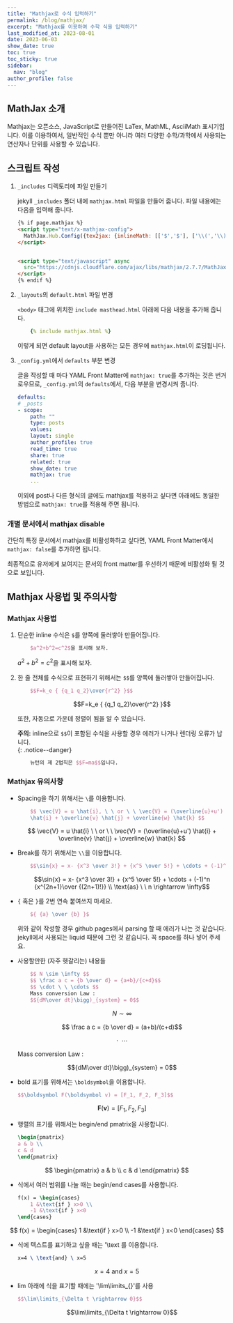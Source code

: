 ```yaml
---
title: "Mathjax로 수식 입력하기"
permalink: /blog/mathjax/
excerpt: "Mathjax를 이용하여 수학 식을 입력하기"
last_modified_at: 2023-08-01
date: 2023-06-03
show_date: true
toc: true
toc_sticky: true
sidebar:
  nav: "blog"
author_profile: false
---
```


## MathJax 소개

Mathjax는 오픈소스, JavaScript로 만들어진 LaTex, MathML, AsciiMath 표시기입니다. 이를 이용하여서, 일반적인 수식 뿐만 아니라 여러 다양한 수학/과학에서 사용되는 연산자나 단위를 사용할 수 있습니다. 

## 스크립트 작성

1. `_includes` 디렉토리에 파일 만들기

    jekyll `_includes` 폴더 내에 `mathjax.html` 파일을 만들어 줍니다.
    파일 내용에는 다음을 입력해 줍니다.
    
    ```html
    {% if page.mathjax %}
    <script type="text/x-mathjax-config">
      MathJax.Hub.Config({tex2jax: {inlineMath: [['$','$'], ['\\(','\\)']]}});
    </script>


    <script type="text/javascript" async
      src="https://cdnjs.cloudflare.com/ajax/libs/mathjax/2.7.7/MathJax.js?config=TeX-MML-AM_CHTML">
    </script>
    {% endif %}
    ```

2. `_layouts`의 `default.html` 파일 변경

	`<body>` 태그에 위치한 `include masthead.html` 아래에 다음 내용을 추가해 줍니다.

	```yaml
		{% include mathjax.html %}
	```

	이렇게 되면 default layout을 사용하는 모든 경우에 `mathjax.html`이 로딩됩니다.

  

3. `_config.yml`에서 `defaults` 부분 변경

	글을 작성할 때 마다 YAML Front Matter에 `mathjax: true`를 추가하는 것은 번거로우므로,
	`_config.yml`의 `defaults`에서, 다음 부분을 변경시켜 줍니다.

	```yaml
	defaults:
	# _posts
	- scope:
		path: ""
		type: posts
		values:
		layout: single
		author_profile: true
		read_time: true
		share: true
		related: true
		show_date: true
		mathjax: true
		...
	```

	이외에 post나 다른 형식의 글에도 mathjax를 적용하고 싶다면 아래에도 동일한 방법으로 `mathjax: true`를 적용해 주면 됩니다.

### 개별 문서에서 mathjax disable

간단히 특정 문서에서 mathjax를 비활성화하고 싶다면, YAML Front Matter에서 `mathjax: false`를 추가하면 됩니다.

최종적으로 유저에게 보여지는 문서의 front matter를 우선하기 때문에 비활성화 될 것으로 보입니다.

## Mathjax 사용법 및 주의사항

### Mathjax 사용법

1. 단순한 inline 수식은 `$`를 양쪽에 둘러쌓아 만들어집니다.
	
	```latex
		$a^2+b^2=c^2$을 표시해 보자.
	```
	
	$a^2+b^2=c^2$을 표시해 보자.

2. 한 줄 전체를 수식으로 표현하기 위해서는 `$$`를 양쪽에 둘러쌓아 만들어집니다.

	```latex
		$$F=k_e { {q_1 q_2}\over{r^2} }$$
	```

	$$F=k_e { {q_1 q_2}\over{r^2} }$$

	또한, 자동으로 가운데 정렬이 됨을 알 수 있습니다.
	
	**주의:** inline으로 `$$`이 포함된 수식을 사용할 경우 에러가 나거나 렌더링 오류가 납니다. <br>
	{: .notice--danger}

	```latex
		뉴턴의 제 2법칙은 $$F=ma$$입니다.
	```

### Mathjax 유의사항

- Spacing을 하기 위해서는 `\`를 이용합니다.

	```latex
		$$ \vec{V} = u \hat{i}, \ \ or \ \ \vec{V} = (\overline{u}+u') 
		\hat{i} + \overline{v} \hat{j} + \overline{w} \hat{k} $$
	```

	$$ \vec{V} = u \hat{i} \ \ or \ \ \vec{V} = (\overline{u}+u') 
	\hat{i} + \overline{v} \hat{j} + \overline{w} \hat{k} $$

- Break를 하기 위해서는 `\\`을 이용합니다.

	```latex
		$$\sin{x} = x- {x^3 \over 3!} + {x^5 \over 5!} + \cdots + (-1)^n {x^{2n+1}\over {(2n+1)!}} \\ \text{as}\\ n \rightarrow \infty$$
	```

	$$\sin{x} = x- {x^3 \over 3!} + {x^5 \over 5!} + \cdots + (-1)^n {x^{2n+1}\over {(2n+1)!}} \\ \text{as} \ \ n \rightarrow \infty$$

- `{` 혹은 `}`를 2번 연속 붙여쓰지 마세요.

	```latex
		${ {a} \over {b} }$
	```
	
	위와 같이 작성할 경우 github pages에서 parsing 할 때 에러가 나는 것 같습니다. jekyll에서 사용되는 liquid 때문에 그런 것 같습니다. 꼭 space를 하나 넣어 주세요.


- 사용할만한 (자주 헷갈리는) 내용들

	```latex
		$$ N \sim \infty $$
		$$ \frac a c = {b \over d} = {a+b}/{c+d}$$
		$$ \cdot \ \ \cdots $$
		Mass conversion Law : 
		$${dM\over dt}\bigg)_{system} = 0$$
	```

	$$ N \sim \infty $$

	$$ \frac a c = {b \over d} = (a+b)/(c+d)$$

	$$ \cdot \ \ \cdots $$

	Mass conversion Law : 

	$${dM\over dt}\bigg)_{system} = 0$$


- bold 표기를 위해서는 `\boldsymbol`을 이용합니다.

	```latex
	$$\boldsymbol F(\boldsymbol v) = [F_1, F_2, F_3]$$
	```
	
	$$\boldsymbol F(\boldsymbol v) = [F_1, F_2, F_3]$$

- 행렬의 표기를 위해서는 begin/end pmatrix을 사용합니다.

	```latex
	\begin{pmatrix}
   a & b \\
   c & d
	\end{pmatrix}
	```
$$
	\begin{pmatrix}
   a & b \\
   c & d
	\end{pmatrix}
$$

- 식에서 여러 범위를 나눌 때는 begin/end cases를 사용합니다.

	```latex
	f(x) = \begin{cases}
		1 &\text{if } x>0 \\
		-1 &\text{if } x<0
	\end{cases}
	```
$$
f(x) = \begin{cases}
	1 &\text{if } x>0 \\
	-1 &\text{if } x<0
\end{cases}
$$

- 식에 텍스트를 표기하고 싶을 때는 '\text 를 이용합니다.

	```latex
	x=4 \ \text{and} \ x=5
	```
$$
	x=4 \ \text{and} \ x=5
$$

- lim 아래에 식을 표기할 때에는 '\lim\limits_{}'를 사용

	```latex
	$$\lim\limits_{\Delta t \rightarrow 0}$$
	```

	$$\lim\limits_{\Delta t \rightarrow 0}$$
